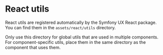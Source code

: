 # React utils

React utils are registered automatically by the Symfony UX React package. You can find them in the `assets/react/utils` directory.

Only use this directory for global utils that are used in multiple components. For component-specific utils, place them in the same directory as the component that uses them.
